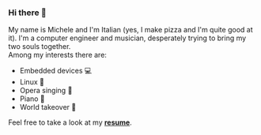 ### Hi there 👋

My name is Michele and I'm Italian (yes, I make pizza and I'm quite good at it). I'm a computer engineer and musician, desperately trying to bring my two souls together.  
Among my interests there are:
* Embedded devices :computer:
* Linux :penguin:
* Opera singing :musical_score:
* Piano :musical_keyboard:
* World takeover :rocket:

Feel free to take a look at my [**resume**](MichelePerrone_Resume.pdf).

<!--
**michele-perrone/michele-perrone** is a ✨ _special_ ✨ repository because its `README.md` (this file) appears on your GitHub profile.

Here are some ideas to get you started:

- 🔭 I’m currently working on ...
- 🌱 I’m currently learning ...
- 👯 I’m looking to collaborate on ...
- 🤔 I’m looking for help with ...
- 💬 Ask me about ...
- 📫 How to reach me: ...
- 😄 Pronouns: ...
- ⚡ Fun fact: ...
-->
